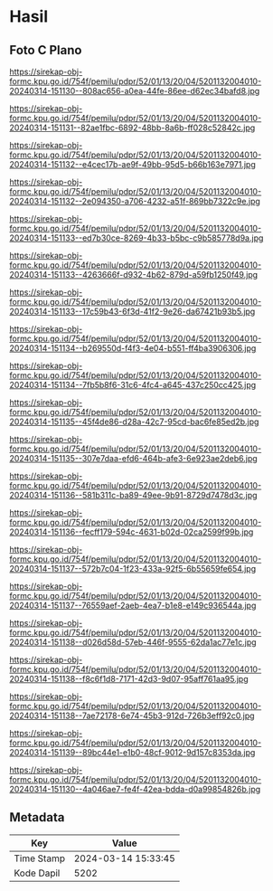 # Hasil

## Foto C Plano

https://sirekap-obj-formc.kpu.go.id/754f/pemilu/pdpr/52/01/13/20/04/5201132004010-20240314-151130--808ac656-a0ea-44fe-86ee-d62ec34bafd8.jpg

https://sirekap-obj-formc.kpu.go.id/754f/pemilu/pdpr/52/01/13/20/04/5201132004010-20240314-151131--82ae1fbc-6892-48bb-8a6b-ff028c52842c.jpg

https://sirekap-obj-formc.kpu.go.id/754f/pemilu/pdpr/52/01/13/20/04/5201132004010-20240314-151132--e4cec17b-ae9f-49bb-95d5-b66b163e7971.jpg

https://sirekap-obj-formc.kpu.go.id/754f/pemilu/pdpr/52/01/13/20/04/5201132004010-20240314-151132--2e094350-a706-4232-a51f-869bb7322c9e.jpg

https://sirekap-obj-formc.kpu.go.id/754f/pemilu/pdpr/52/01/13/20/04/5201132004010-20240314-151133--ed7b30ce-8269-4b33-b5bc-c9b585778d9a.jpg

https://sirekap-obj-formc.kpu.go.id/754f/pemilu/pdpr/52/01/13/20/04/5201132004010-20240314-151133--4263666f-d932-4b62-879d-a59fb1250f49.jpg

https://sirekap-obj-formc.kpu.go.id/754f/pemilu/pdpr/52/01/13/20/04/5201132004010-20240314-151133--17c59b43-6f3d-41f2-9e26-da67421b93b5.jpg

https://sirekap-obj-formc.kpu.go.id/754f/pemilu/pdpr/52/01/13/20/04/5201132004010-20240314-151134--b269550d-f4f3-4e04-b551-ff4ba3906306.jpg

https://sirekap-obj-formc.kpu.go.id/754f/pemilu/pdpr/52/01/13/20/04/5201132004010-20240314-151134--7fb5b8f6-31c6-4fc4-a645-437c250cc425.jpg

https://sirekap-obj-formc.kpu.go.id/754f/pemilu/pdpr/52/01/13/20/04/5201132004010-20240314-151135--45f4de86-d28a-42c7-95cd-bac6fe85ed2b.jpg

https://sirekap-obj-formc.kpu.go.id/754f/pemilu/pdpr/52/01/13/20/04/5201132004010-20240314-151135--307e7daa-efd6-464b-afe3-6e923ae2deb6.jpg

https://sirekap-obj-formc.kpu.go.id/754f/pemilu/pdpr/52/01/13/20/04/5201132004010-20240314-151136--581b311c-ba89-49ee-9b91-8729d7478d3c.jpg

https://sirekap-obj-formc.kpu.go.id/754f/pemilu/pdpr/52/01/13/20/04/5201132004010-20240314-151136--fecff179-594c-4631-b02d-02ca2599f99b.jpg

https://sirekap-obj-formc.kpu.go.id/754f/pemilu/pdpr/52/01/13/20/04/5201132004010-20240314-151137--572b7c04-1f23-433a-92f5-6b55659fe654.jpg

https://sirekap-obj-formc.kpu.go.id/754f/pemilu/pdpr/52/01/13/20/04/5201132004010-20240314-151137--76559aef-2aeb-4ea7-b1e8-e149c936544a.jpg

https://sirekap-obj-formc.kpu.go.id/754f/pemilu/pdpr/52/01/13/20/04/5201132004010-20240314-151138--d026d58d-57eb-446f-9555-62da1ac77e1c.jpg

https://sirekap-obj-formc.kpu.go.id/754f/pemilu/pdpr/52/01/13/20/04/5201132004010-20240314-151138--f8c6f1d8-7171-42d3-9d07-95aff761aa95.jpg

https://sirekap-obj-formc.kpu.go.id/754f/pemilu/pdpr/52/01/13/20/04/5201132004010-20240314-151138--7ae72178-6e74-45b3-912d-726b3eff92c0.jpg

https://sirekap-obj-formc.kpu.go.id/754f/pemilu/pdpr/52/01/13/20/04/5201132004010-20240314-151139--89bc44e1-e1b0-48cf-9012-9d157c8353da.jpg

https://sirekap-obj-formc.kpu.go.id/754f/pemilu/pdpr/52/01/13/20/04/5201132004010-20240314-151130--4a046ae7-fe4f-42ea-bdda-d0a99854826b.jpg


## Metadata

| Key        | Value               |
| ---------- | ------------------- |
| Time Stamp | 2024-03-14 15:33:45 |
| Kode Dapil | 5202                |



